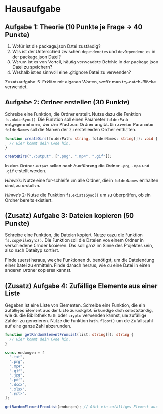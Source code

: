 # Hausaufgabe

## Aufgabe 1: Theorie (10 Punkte je Frage -> 40 Punkte)

1. Wofür ist die package.json Datei zuständig?
2. Was ist der Unterschied zwischen `dependencies` und `devDependencies` in der package.json Datei?
3. Warum ist es von Vorteil, häufig verwendete Befehle in der package.json Datei zu speichern?
4. Weshalb ist es sinnvoll eine .gitignore Datei zu verwenden?

Zusatzaufgabe: 5. Erkläre mit eigenen Worten, wofür man try-catch-Blöcke verwendet.

## Aufgabe 2: Ordner erstellen (30 Punkte)

Schreibe eine Funktion, die Ordner erstellt. Nutze dazu die Funktion `fs.mkdirSync()`.
Die Funktion soll einen Parameter `folderPath` entgegennehmen, der den Pfad zum Ordner angibt. Ein zweiter Parameter `folderNames` soll die Namen der zu erstellenden Ordner enthalten.

```typescript
function createDirs(folderPath: string, folderNames: string[]): void {
  // Hier kommt dein Code hin.
}

createDirs("./output", [".png", ".mp4", ".gif"]);
```

In dem Ordner `output` sollen nach Ausführung die Ordner `.png`, `.mp4` und `.gif` erstellt werden.

_Hinweis_: Nutze eine for-schleife um alle Ordner, die in `folderNames` enthalten sind, zu erstellen.

_Hinweis_ 2: Nutze die Funktion `fs.existsSync()` um zu überprüfen, ob ein Ordner bereits existiert.

## (Zusatz) Aufgabe 3: Dateien kopieren (50 Punkte)

Schreibe eine Funktion, die Dateien kopiert. Nutze dazu die Funktion `fs.copyFileSync()`. Die Funktion soll die Dateien von einem Ordner in verschiedene Ornder kopieren.
Das soll ganz im Sinne des Projektes sein, also nach Dateityp sortiert.

Finde zuerst heraus, welche Funktionen du benötigst, um die Dateiendung einer Datei zu ermitteln.
Finde danach heraus, wie du eine Datei in einen anderen Ordner kopieren kannst.

## (Zusatz) Aufgabe 4: Zufällige Elemente aus einer Liste

Gegeben ist eine Liste von Elementen. Schreibe eine Funktion, die ein zufälliges Element aus der Liste zurückgibt.
Erkundige dich selbstständig, wie du die Bibliothek `Math` oder `crypto` verwenden kannst, um zufällige Zahlen zu generieren.
Nutze die Funktion `Math.floor()` um die Zufallszahl auf eine ganze Zahl abzurunden.

```typescript
function getRandomElementFromList(list: string[]): string {
  // Hier kommt dein Code hin.
}

const endungen = [
  ".txt",
  ".png",
  ".mp4",
  ".gif",
  ".jpg",
  ".pdf",
  ".docx",
  ".xlsx",
  ".pptx",
];

getRandomElementFromList(endungen); // Gibt ein zufälliges Element aus der Liste zurück.
```
